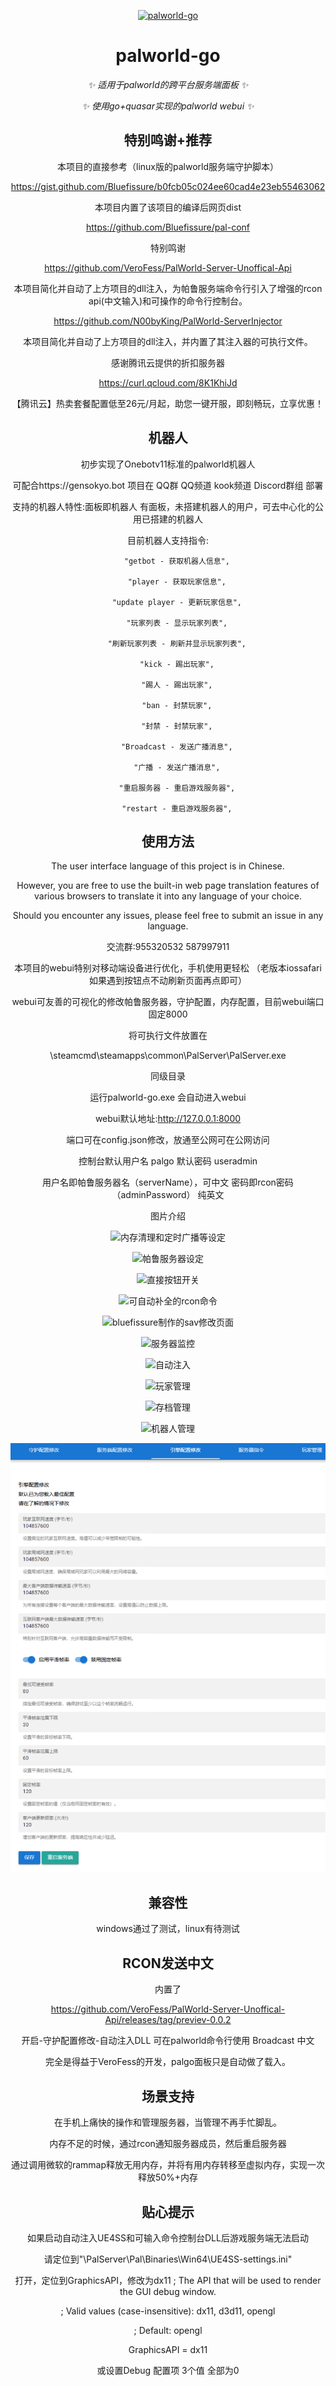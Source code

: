 <p align="center">
  <a href="https://www.github.com/hoshinonyaruko/palworld-go">
    <img src="pic/1.gif" width="200" height="200" alt="palworld-go">
  </a>
</p>

<div align="center">

# palworld-go

_✨ 适用于palworld的跨平台服务端面板 ✨_  

_✨ 使用go+quasar实现的palworld webui ✨_  

## 特别鸣谢+推荐

本项目的直接参考（linux版的palworld服务端守护脚本）

https://gist.github.com/Bluefissure/b0fcb05c024ee60cad4e23eb55463062

本项目内置了该项目的编译后网页dist

https://github.com/Bluefissure/pal-conf

特别鸣谢

https://github.com/VeroFess/PalWorld-Server-Unoffical-Api

本项目简化并自动了上方项目的dll注入，为帕鲁服务端命令行引入了增强的rcon api(中文输入)和可操作的命令行控制台。

https://github.com/N00byKing/PalWorld-ServerInjector

本项目简化并自动了上方项目的dll注入，并内置了其注入器的可执行文件。

感谢腾讯云提供的折扣服务器

https://curl.qcloud.com/8K1KhiJd

【腾讯云】热卖套餐配置低至26元/月起，助您一键开服，即刻畅玩，立享优惠！

## 机器人
初步实现了Onebotv11标准的palworld机器人

可配合https://gensokyo.bot 项目在 QQ群 QQ频道 kook频道 Discord群组 部署

支持的机器人特性:面板即机器人 有面板，未搭建机器人的用户，可去中心化的公用已搭建的机器人

目前机器人支持指令:

    	"getbot - 获取机器人信息",

		"player - 获取玩家信息",

		"update player - 更新玩家信息",

		"玩家列表 - 显示玩家列表",

		"刷新玩家列表 - 刷新并显示玩家列表",

		"kick - 踢出玩家",

		"踢人 - 踢出玩家",

		"ban - 封禁玩家",

		"封禁 - 封禁玩家",

		"Broadcast - 发送广播消息",

		"广播 - 发送广播消息",

		"重启服务器 - 重启游戏服务器",

		"restart - 重启游戏服务器",

## 使用方法

The user interface language of this project is in Chinese. 

However, you are free to use the built-in web page translation features of various browsers to translate it into any language of your choice.

Should you encounter any issues, please feel free to submit an issue in any language.

交流群:955320532 587997911

本项目的webui特别对移动端设备进行优化，手机使用更轻松
（老版本iossafari 如果遇到按钮点不动刷新页面再点即可）

webui可友善的可视化的修改帕鲁服务器，守护配置，内存配置，目前webui端口固定8000

将可执行文件放置在

\steamcmd\steamapps\common\PalServer\PalServer.exe

同级目录

运行palworld-go.exe 会自动进入webui

webui默认地址:http://127.0.0.1:8000

端口可在config.json修改，放通至公网可在公网访问

控制台默认用户名 palgo 默认密码 useradmin

用户名即帕鲁服务器名（serverName），可中文 密码即rcon密码（adminPassword） 纯英文

图片介绍

![内存清理和定时广播等设定](pic/1.png)

![帕鲁服务器设定](pic/2.png)

![直接按钮开关](pic/3.png)

![可自动补全的rcon命令](pic/4.png)

![bluefissure制作的sav修改页面](pic/5.png)

![服务器监控](pic/6.png)

![自动注入](pic/7.png)

![玩家管理](pic/8.png)

![存档管理](pic/9.png)

![机器人管理](pic/10.png)

![引擎配置管理](pic/11.png)

## 兼容性
windows通过了测试，linux有待测试

## RCON发送中文

内置了

https://github.com/VeroFess/PalWorld-Server-Unoffical-Api/releases/tag/previev-0.0.2

开启-守护配置修改-自动注入DLL 可在palworld命令行使用 Broadcast 中文

完全是得益于VeroFess的开发，palgo面板只是自动做了载入。

## 场景支持

在手机上痛快的操作和管理服务器，当管理不再手忙脚乱。

内存不足的时候，通过rcon通知服务器成员，然后重启服务器

通过调用微软的rammap释放无用内存，并将有用内存转移至虚拟内存，实现一次释放50%+内存

## 贴心提示

如果启动自动注入UE4SS和可输入命令控制台DLL后游戏服务端无法启动

请定位到"\PalServer\Pal\Binaries\Win64\UE4SS-settings.ini"

打开，定位到GraphicsAPI，修改为dx11
; The API that will be used to render the GUI debug window.

; Valid values (case-insensitive): dx11, d3d11, opengl

; Default: opengl

GraphicsAPI = dx11

或设置Debug 配置项 3个值 全部为0
